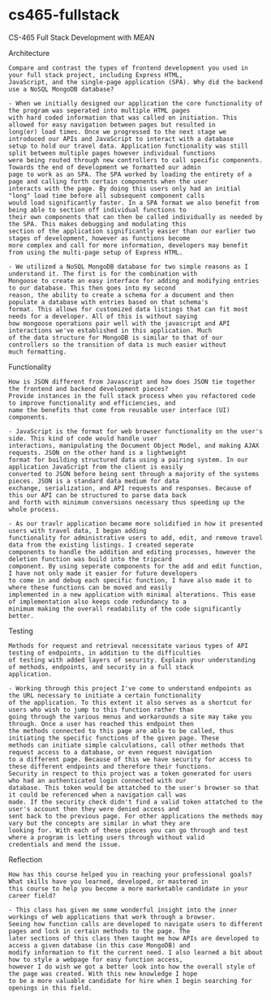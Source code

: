 # cs465-fullstack
CS-465 Full Stack Development with MEAN

Architecture

    Compare and contrast the types of frontend development you used in your full stack project, including Express HTML, 
    JavaScript, and the single-page application (SPA). Why did the backend use a NoSQL MongoDB database?
    
    - When we initially designed our application the core functionality of the program was seperated into multiple HTML pages 
    with hard coded information that was called on initiation. This allowed for easy navigation between pages but resulted in 
    long(er) load times. Once we progressed to the next stage we introduced our APIs and JavaScript to interact with a database 
    setup to hold our travel data. Application functionality was still split between multiple pages however individual functions
    were being routed through new controllers to call specific components. Towards the end of development we formatted our admin 
    page to work as an SPA. The SPA worked by loading the entirety of a page and calling forth certain components when the user 
    interacts with the page. By doing this users only had an initial "long" load time before all subsequent component calls 
    would load significantly faster. In a SPA format we also benefit from being able to section off individual functions to 
    their own components that can then be called individually as needed by the SPA. This makes debugging and modulating this 
    section of the application significantly easier than our earlier two stages of development, however as functions become 
    more complex and call for more information, developers may benefit from using the multi-page setup of Express HTML.
    
    - We utilized a NoSQL MongoDB database for two simple reasons as I understand it. The first is for the combination with
    Mongoose to create an easy interface for adding and modifying entries to our database. This then goes into my second 
    reason, the ability to create a schema for a document and then populate a database with entries based on that schema's
    format. This allows for customized data listings that can fit most needs for a developer. All of this is without saying
    how mongoose operations pair well with the javascript and API interactions we've established in this application. Much
    of the data structure for MongoDB is similar to that of our controllers so the transition of data is much easier without
    much formatting.

Functionality

    How is JSON different from Javascript and how does JSON tie together the frontend and backend development pieces?
    Provide instances in the full stack process when you refactored code to improve functionality and efficiencies, and 
    name the benefits that come from reusable user interface (UI) components.
    
    - JavaScript is the format for web browser functionality on the user's side. This kind of code would handle user 
    interactions, manipulating the Document Object Model, and making AJAX requests. JSON on the other hand is a lightweight
    format for building structured data using a pairing system. In our application JavaScript from the client is easily
    converted to JSON before being sent through a majority of the systems pieces. JSON is a standard data medium for data
    exchange, serialization, and API requests and responses. Because of this our API can be structured to parse data back
    and forth with minimum conversions necessary thus speeding up the whole process.
    
    - As our travlr application became more solidified in how it presented users with travel data, I began adding
    functionality for administrative users to add, edit, and remove travel data from the existing listings. I created seperate
    components to handle the addition and editing processes, however the deletion function was build into the tripcard 
    component. By using seperate components for the add and edit function, I have not only made it easier for future developers
    to come in and debug each specific function, I have also made it to where these functions can be moved and easily 
    implemented in a new application with minimal alterations. This ease of implementation also keeps code redundancy to a 
    minimum making the overall readability of the code significantly better.

Testing

    Methods for request and retrieval necessitate various types of API testing of endpoints, in addition to the difficulties
    of testing with added layers of security. Explain your understanding of methods, endpoints, and security in a full stack 
    application.
    
    - Working through this project I've come to understand endpoints as the URL necessary to initiate a certain functionality 
    of the application. To this extent it also serves as a shortcut for users who wish to jump to this function rather than 
    going through the various menus and workarounds a site may take you through. Once a user has reached this endpoint then 
    the methods connected to this page are able to be called, thus initiating the specific functions of the given page. These 
    methods can initiate simple calculations, call other methods that request access to a database, or even request navigation
    to a different page. Because of this we have security for access to these different endpoints and therefore their functions.
    Security in respect to this project was a token generated for users who had an authenticated login connected with our 
    database. This token would be attatched to the user's browser so that it could be referenced when a navigation call was
    made. If the security check didn't find a valid token attatched to the user's account then they were denied access and 
    sent back to the previous page. For other applications the methods may vary but the concepts are similar in what they are
    looking for. With each of these pieces you can go through and test where a program is letting users through without valid
    credentials and mend the issue. 

Reflection

    How has this course helped you in reaching your professional goals? What skills have you learned, developed, or mastered in
    this course to help you become a more marketable candidate in your career field?
    
    - This class has given me some wonderful insight into the inner workings of web applications that work through a browser. 
    Seeing how function calls are developed to navigate users to different pages and lock in certain methods to the page. The 
    later sections of this class then taught me how APIs are developed to access a given database (in this case MongoDB) and
    modify information to fit the current need. I also learned a bit about how to style a webpage for easy function access,
    however I do wish we got a better look into how the overall style of the page was created. With this new knowledge I hope
    to be a more valuable candidate for hire when I begin searching for openings in this field.
